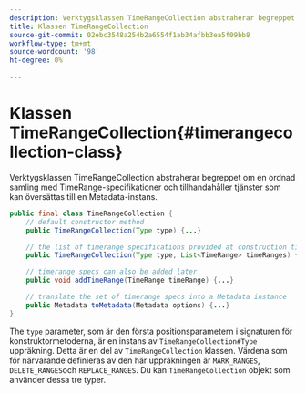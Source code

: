 ```yaml
---
description: Verktygsklassen TimeRangeCollection abstraherar begreppet om en ordnad samling med TimeRange-specifikationer och tillhandahåller tjänster som kan översättas till en Metadata-instans.
title: Klassen TimeRangeCollection
source-git-commit: 02ebc3548a254b2a6554f1ab34afbb3ea5f09bb8
workflow-type: tm+mt
source-wordcount: '98'
ht-degree: 0%

---
```


# Klassen TimeRangeCollection{#timerangecollection-class}

Verktygsklassen TimeRangeCollection abstraherar begreppet om en ordnad samling med TimeRange-specifikationer och tillhandahåller tjänster som kan översättas till en Metadata-instans.

<!--<a id="section_D87AA7BC628D458DAB12D5247AD34B41"></a>-->

```java
public final class TimeRangeCollection {
    // default constructor method
    public TimeRangeCollection(Type type) {...}

    // the list of timerange specifications provided at construction time 
    public TimeRangeCollection(Type type, List<TimeRange> timeRanges) {...}

    // timerange specs can also be added later
    public void addTimeRange(TimeRange timeRange) {...}

    // translate the set of timerange specs into a Metadata instance 
    public Metadata toMetadata(Metadata options) {...}
}
```

The `type` parameter, som är den första positionsparametern i signaturen för konstruktormetoderna, är en instans av `TimeRangeCollection#Type` uppräkning. Detta är en del av `TimeRangeCollection` klassen. Värdena som för närvarande definieras av den här uppräkningen är `MARK_RANGES`, `DELETE_RANGES`och `REPLACE_RANGES`. Du kan `TimeRangeCollection` objekt som använder dessa tre typer.
